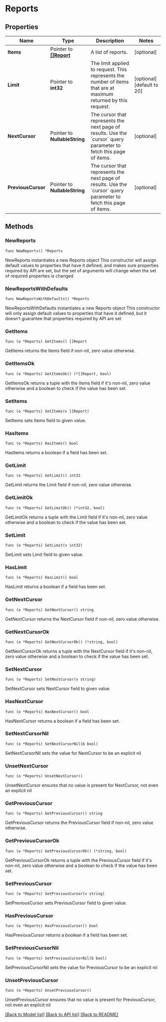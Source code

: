 # Reports

## Properties

Name | Type | Description | Notes
------------ | ------------- | ------------- | -------------
**Items** | Pointer to [**[]Report**](Report.md) | A list of reports. | [optional] 
**Limit** | Pointer to **int32** | The limit applied to request. This represents the number of items that are at maximum returned by this request. | [optional] [default to 20]
**NextCursor** | Pointer to **NullableString** | The cursor that represents the next page of results. Use the &#x60;cursor&#x60; query parameter to fetch this page of items. | [optional] 
**PreviousCursor** | Pointer to **NullableString** | The cursor that represents the next page of results. Use the &#x60;cursor&#x60; query parameter to fetch this page of items. | [optional] 

## Methods

### NewReports

`func NewReports() *Reports`

NewReports instantiates a new Reports object
This constructor will assign default values to properties that have it defined,
and makes sure properties required by API are set, but the set of arguments
will change when the set of required properties is changed

### NewReportsWithDefaults

`func NewReportsWithDefaults() *Reports`

NewReportsWithDefaults instantiates a new Reports object
This constructor will only assign default values to properties that have it defined,
but it doesn't guarantee that properties required by API are set

### GetItems

`func (o *Reports) GetItems() []Report`

GetItems returns the Items field if non-nil, zero value otherwise.

### GetItemsOk

`func (o *Reports) GetItemsOk() (*[]Report, bool)`

GetItemsOk returns a tuple with the Items field if it's non-nil, zero value otherwise
and a boolean to check if the value has been set.

### SetItems

`func (o *Reports) SetItems(v []Report)`

SetItems sets Items field to given value.

### HasItems

`func (o *Reports) HasItems() bool`

HasItems returns a boolean if a field has been set.

### GetLimit

`func (o *Reports) GetLimit() int32`

GetLimit returns the Limit field if non-nil, zero value otherwise.

### GetLimitOk

`func (o *Reports) GetLimitOk() (*int32, bool)`

GetLimitOk returns a tuple with the Limit field if it's non-nil, zero value otherwise
and a boolean to check if the value has been set.

### SetLimit

`func (o *Reports) SetLimit(v int32)`

SetLimit sets Limit field to given value.

### HasLimit

`func (o *Reports) HasLimit() bool`

HasLimit returns a boolean if a field has been set.

### GetNextCursor

`func (o *Reports) GetNextCursor() string`

GetNextCursor returns the NextCursor field if non-nil, zero value otherwise.

### GetNextCursorOk

`func (o *Reports) GetNextCursorOk() (*string, bool)`

GetNextCursorOk returns a tuple with the NextCursor field if it's non-nil, zero value otherwise
and a boolean to check if the value has been set.

### SetNextCursor

`func (o *Reports) SetNextCursor(v string)`

SetNextCursor sets NextCursor field to given value.

### HasNextCursor

`func (o *Reports) HasNextCursor() bool`

HasNextCursor returns a boolean if a field has been set.

### SetNextCursorNil

`func (o *Reports) SetNextCursorNil(b bool)`

 SetNextCursorNil sets the value for NextCursor to be an explicit nil

### UnsetNextCursor
`func (o *Reports) UnsetNextCursor()`

UnsetNextCursor ensures that no value is present for NextCursor, not even an explicit nil
### GetPreviousCursor

`func (o *Reports) GetPreviousCursor() string`

GetPreviousCursor returns the PreviousCursor field if non-nil, zero value otherwise.

### GetPreviousCursorOk

`func (o *Reports) GetPreviousCursorOk() (*string, bool)`

GetPreviousCursorOk returns a tuple with the PreviousCursor field if it's non-nil, zero value otherwise
and a boolean to check if the value has been set.

### SetPreviousCursor

`func (o *Reports) SetPreviousCursor(v string)`

SetPreviousCursor sets PreviousCursor field to given value.

### HasPreviousCursor

`func (o *Reports) HasPreviousCursor() bool`

HasPreviousCursor returns a boolean if a field has been set.

### SetPreviousCursorNil

`func (o *Reports) SetPreviousCursorNil(b bool)`

 SetPreviousCursorNil sets the value for PreviousCursor to be an explicit nil

### UnsetPreviousCursor
`func (o *Reports) UnsetPreviousCursor()`

UnsetPreviousCursor ensures that no value is present for PreviousCursor, not even an explicit nil

[[Back to Model list]](../README.md#documentation-for-models) [[Back to API list]](../README.md#documentation-for-api-endpoints) [[Back to README]](../README.md)


